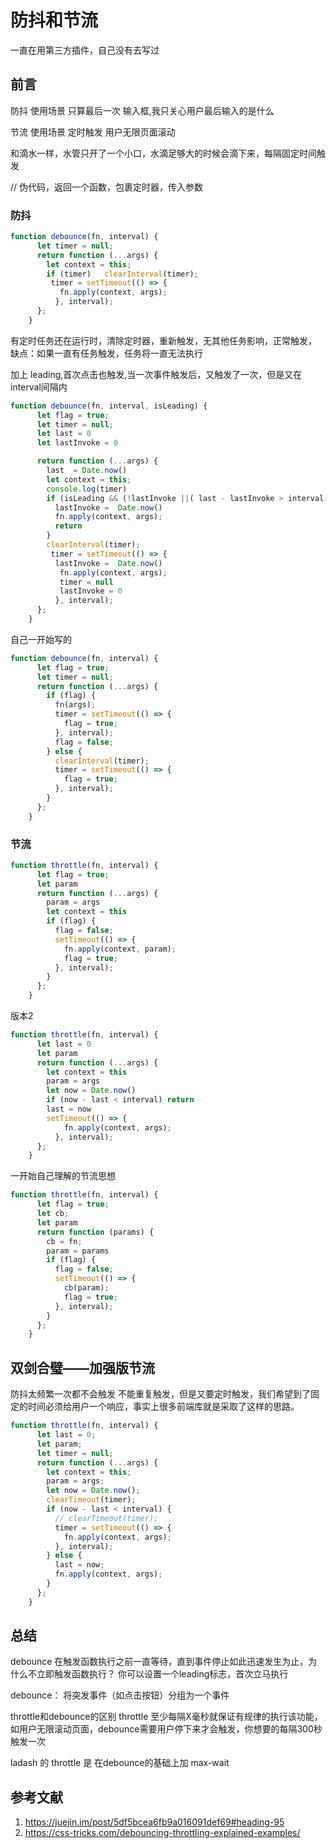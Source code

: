 # 防抖和节流

一直在用第三方插件，自己没有去写过

## 前言

防抖
使用场景 只算最后一次 输入框,我只关心用户最后输入的是什么

节流
使用场景 定时触发 用户无限页面滚动

和滴水一样，水管只开了一个小口，水滴足够大的时候会滴下来，每隔固定时间触发

// 伪代码，返回一个函数，包裹定时器，传入参数

### 防抖

```javascript
function debounce(fn, interval) {
      let timer = null;
      return function (...args) {
        let context = this;
        if (timer)   clearInterval(timer);
         timer = setTimeout(() => {
           fn.apply(context, args);
          }, interval);
      };
    }

```

有定时任务还在运行时，清除定时器，重新触发，无其他任务影响，正常触发，
缺点：如果一直有任务触发，任务将一直无法执行

加上 leading,首次点击也触发,当一次事件触发后，又触发了一次，但是又在interval间隔内

```javascript
function debounce(fn, interval, isLeading) {
      let flag = true;
      let timer = null;
      let last = 0
      let lastInvoke = 0

      return function (...args) {
        last  = Date.now()
        let context = this;
        console.log(timer)
        if (isLeading && (!lastInvoke ||( last - lastInvoke > interval  && !timer))) {
          lastInvoke =  Date.now()
          fn.apply(context, args);
          return
        }
        clearInterval(timer);
         timer = setTimeout(() => {
          lastInvoke =  Date.now()
           fn.apply(context, args);
           timer = null
           lastInvoke = 0
          }, interval);
      };
    }

```

自己一开始写的

```javascript
function debounce(fn, interval) {
      let flag = true;
      let timer = null;
      return function (...args) {
        if (flag) {
          fn(args);
          timer = setTimeout(() => {
            flag = true;
          }, interval);
          flag = false;
        } else {
          clearInterval(timer);
          timer = setTimeout(() => {
            flag = true;
          }, interval);
        }
      };
    }

```

### 节流

<!-- 缺点 args 不是最新传入的参数，我进行了修改 -->
```javascript
function throttle(fn, interval) {
      let flag = true;
      let param
      return function (...args) {
        param = args
        let context = this
        if (flag) {
          flag = false;
          setTimeout(() => {
            fn.apply(context, param);
            flag = true;
          }, interval);
        }
      };
    }
```

版本2

```javascript
function throttle(fn, interval) {
      let last = 0
      let param
      return function (...args) {
        let context = this
        param = args
        let now = Date.now()
        if (now - last < interval) return
        last = now
        setTimeout(() => {
            fn.apply(context, args);
          }, interval);
      };
    }
```

一开始自己理解的节流思想

```javascript
function throttle(fn, interval) {
      let flag = true;
      let cb;
      let param
      return function (params) {
        cb = fn;
        param = params
        if (flag) {
          flag = false;
          setTimeout(() => {
            cb(param);
            flag = true;
          }, interval);
        }
      };
    }
```

## 双剑合璧——加强版节流

防抖太频繁一次都不会触发
不能重复触发，但是又要定时触发，我们希望到了固定的时间必须给用户一个响应，事实上很多前端库就是采取了这样的思路。

```javascript
function throttle(fn, interval) {
      let last = 0;
      let param;
      let timer = null;
      return function (...args) {
        let context = this;
        param = args;
        let now = Date.now();
        clearTimeout(timer);
        if (now - last < interval) {
          // clearTimeout(timer);
          timer = setTimeout(() => {
            fn.apply(context, args);
          }, interval);
        } else {
          last = now;
          fn.apply(context, args);
        }
      };
    }
```

## 总结

debounce 在触发函数执行之前一直等待，直到事件停止如此迅速发生为止，为什么不立即触发函数执行？
你可以设置一个leading标志，首次立马执行

debounce： 将突发事件（如点击按钮）分组为一个事件

throttle和debounce的区别 throttle 至少每隔X毫秒就保证有规律的执行该功能，
如用户无限滚动页面，debounce需要用户停下来才会触发，你想要的每隔300秒触发一次

ladash 的 throttle 是 在debounce的基础上加 max-wait

## 参考文献

1. <https://juejin.im/post/5df5bcea6fb9a016091def69#heading-95>
2. <https://css-tricks.com/debouncing-throttling-explained-examples/>
